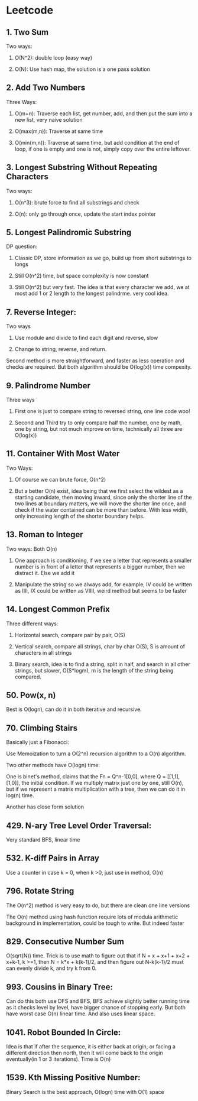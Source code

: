 # Leetcode

## 1. Two Sum

Two ways: 

1. O(N^2): double loop (easy way)

2. O(N): Use hash map, the solution is a one pass solution

## 2. Add Two Numbers

Three Ways: 
1. O(m+n): Traverse each list, get number, add, and then put the sum into a new list, very naive solution

2. O(max(m,n)): Traverse at same time

3. O(min(m,n)): Traverse at same time, but add condition at the end of loop, if one is empty and one is not, simply copy over the entire leftover. 

## 3. Longest Substring Without Repeating Characters

Two ways: 

1. O(n^3): brute force to find all substrings and check

2. O(n): only go through once, update the start index pointer

## 5. Longest Palindromic Substring

DP question: 

1. Classic DP, store information as we go, build up from short substrings to longs

2. Still O(n^2) time, but space complexity is now constant

3. Still O(n^2) but very fast. The idea is that every character we add, we at most add 1 or 2 length to the longest palindrme. very cool idea. 

## 7. Reverse Integer:

Two ways

1. Use module and divide to find each digit and reverse, slow

2. Change to string, reverse, and return. 

Second method is more straightforward, and faster as less operation and checks are required. But both algorithm should be O(log(x)) time compexity. 

## 9. Palindrome Number

Three ways

1. First one is just to compare string to reversed string, one line code woo!

2. Second and Third try to only compare half the number, one by math, one by string, but not much improve on time, technically all three are O(log(x))

## 11. Container With Most Water

Two Ways: 

1. Of course we can brute force, O(n^2)

2. But a better O(n) exist, idea being that we first select the wildest as a starting candidate, then moving inward, since only the shorter line of the two lines at boundary matters, we will move the shorter line once, and check if the water contained can be more than before. With less width, only increasing length of the shorter boundary helps. 


## 13. Roman to Integer

Two ways: Both O(n)

1. One approach is conditioning, if we see a letter that represents a smaller number is in front of a letter that represents a bigger number, then we distract it. Else we add it

2. Manipulate the string so we always add, for example, IV could be written as IIII, IX could be written as VIIII, weird method but seems to be faster

## 14. Longest Common Prefix

Three different ways: 

1. Horizontal search, compare pair by pair, O(S)

2. Vertical search, compare all strings, char by char O(S), S is amount of characters in all strings

3. Binary search, idea is to find a string, split in half, and search in all other strings, but slower, O(S*logm), m is the length of the string being compared.

## 50. Pow(x, n)

Best is O(logn), can do it in both iterative and recursive. 

## 70. Climbing Stairs

Basically just a Fibonacci:

Use Memoization to turn a O(2^n) recursion algorithm to a O(n) algorithm. 

Two other methods have O(logn) time:

One is binet's method, claims that the Fn = Q^n-1[0,0], where Q = [[1,1],[1,0]], the initial condition. If we multiply matrix just one by one, still O(n), but if we represent a matrix multiplication with a tree, then we can do it in log(n) time. 

Another has close form solution 

## 429. N-ary Tree Level Order Traversal:

Very standard BFS, linear time

## 532. K-diff Pairs in Array

Use a counter in case k = 0, when k >0, just use in method, O(n)

## 796. Rotate String

The O(n^2) method is very easy to do, but there are clean one line versions

The O(n) method using hash function require lots of modula arithmetic background in implementation, could be tough to write. But indeed faster

## 829. Consecutive Number Sum

O(sqrt(N)) time. Trick is to use math to figure out that if N = x + x+1 + x+2 + x+k-1, k >=1, then N = k*x + k(k-1)/2, and then figure out N-k(k-1)/2 must can evenly divide k, and try k from 0.

## 993. Cousins in Binary Tree:

Can do this both use DFS and BFS, BFS achieve slightly better running time as it checks level by level, have bigger chance of stopping early. 
But both have worst case O(n) linear time. And also uses linear space. 

## 1041. Robot Bounded In Circle:
Idea is that if after the sequence, it is either back at origin, or facing a different direction then north, then it will come back to the origin eventually(in 1 or 3 iterations). Time is O(n) 

## 1539. Kth Missing Positive Number:

Binary Search is the best approach, O(logn) time with O(1) space

